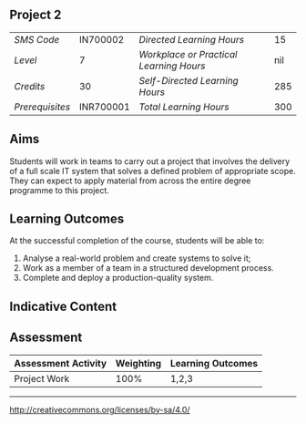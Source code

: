 ## Project 2                

|                 |          |                                         |     |
|-----------------|----------|-----------------------------------------|-----|
| *SMS Code*      | IN700002 | *Directed Learning Hours*               | 15  |
| *Level*         | 7        | *Workplace or Practical Learning Hours* | nil |
| *Credits*       | 30       | *Self-Directed Learning Hours*          | 285 |
| *Prerequisites* | INR700001| *Total Learning Hours*                  | 300 |

## Aims

Students will work in teams to carry out a project that involves the delivery 
of a full scale IT system that solves a defined problem of appropriate scope.
They can expect to apply material from across the entire degree programme to 
this project.

## Learning Outcomes

At the successful completion of the course, students will be able to:

1. Analyse a real-world problem and create systems to solve it;
2. Work as a member of a team in a structured development process.
3. Complete and deploy a production-quality system.


## Indicative Content


## Assessment

| **Assessment Activity**       | **Weighting** | **Learning Outcomes** |
|-------------------------------|---------------|-----------------------|
| Project Work                  | 100%          | 1,2,3                 |

---
http://creativecommons.org/licenses/by-sa/4.0/
